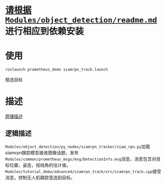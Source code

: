 # [请根据`Modules/object_detection/readme.md`](../../../object_detection/readme.md)进行相应到依赖安装

# 使用

```bash
roslaunch prometheus_demo siamrpn_track.launch
```
框选目标

# 描述
[原理描述](https://github.com/amov-lab/Prometheus/wiki/Prometheus%E7%9B%AE%E6%A0%87%E6%A3%80%E6%B5%8B%E7%AE%97%E6%B3%95-%E7%9B%AE%E6%A0%87%E6%A1%86%E9%80%89%E8%B7%9F%E8%B8%AA)

## 逻辑描述
`Modules/object_detection/py_nodes/siamrpn_tracker/siam_rpn.py`加载siamrpn跟踪模型接收图像话题，发布`Modules/common/prometheus_msgs/msg/DetectionInfo.msg`消息，消息包含对目标位置，姿态，视线角的估计值。`Modules/tutorial_demo/advanced/siamrpn_track/src/siamrpn_track.cpp`接受消息，控制无人机跟踪宽选到目标。